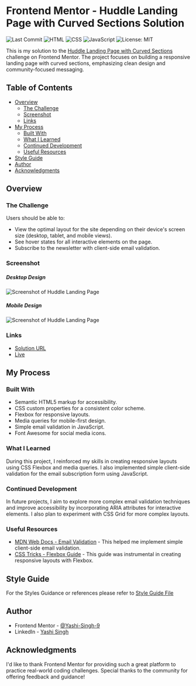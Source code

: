# Frontend Mentor - Huddle Landing Page with Curved Sections Solution

![Last Commit](https://img.shields.io/gitlab/last-commit/Yashi-Singh-9/huddle-landing-page-with-curved-sections)
![HTML](https://img.shields.io/badge/HTML-5-orange)
![CSS](https://img.shields.io/badge/CSS-3-blue)
![JavaScript](https://img.shields.io/badge/JavaScript-ES6-yellow)
![License: MIT](https://img.shields.io/badge/License-MIT-green)

This is my solution to the [Huddle Landing Page with Curved Sections](https://www.frontendmentor.io/challenges/huddle-landing-page-with-curved-sections-5ca5ecd01e82137ec91a50f2) challenge on Frontend Mentor. The project focuses on building a responsive landing page with curved sections, emphasizing clean design and community-focused messaging.

## Table of Contents

- [Overview](#overview)
  - [The Challenge](#the-challenge)
  - [Screenshot](#screenshot)
  - [Links](#links)
- [My Process](#my-process)
  - [Built With](#built-with)
  - [What I Learned](#what-i-learned)
  - [Continued Development](#continued-development)
  - [Useful Resources](#useful-resources)
- [Style Guide](#style-guide)
- [Author](#author)
- [Acknowledgments](#acknowledgments)

## Overview

### The Challenge

Users should be able to:

- View the optimal layout for the site depending on their device's screen size (desktop, tablet, and mobile views).
- See hover states for all interactive elements on the page.
- Subscribe to the newsletter with client-side email validation.

### Screenshot

##### Desktop Design
![Screenshot of Huddle Landing Page](design/desktop-design.jpg)

##### Mobile Design
![Screenshot of Huddle Landing Page](design/mobile-design.jpg)


### Links

- [Solution URL](https://your-solution-url.com)
- [Live](https://huddle-landing-page-with-curved-yashi.netlify.app)

## My Process

### Built With

- Semantic HTML5 markup for accessibility.
- CSS custom properties for a consistent color scheme.
- Flexbox for responsive layouts.
- Media queries for mobile-first design.
- Simple email validation in JavaScript.
- Font Awesome for social media icons.

### What I Learned

During this project, I reinforced my skills in creating responsive layouts using CSS Flexbox and media queries. I also implemented simple client-side validation for the email subscription form using JavaScript.

### Continued Development

In future projects, I aim to explore more complex email validation techniques and improve accessibility by incorporating ARIA attributes for interactive elements. I also plan to experiment with CSS Grid for more complex layouts.

### Useful Resources

- [MDN Web Docs - Email Validation](https://developer.mozilla.org/en-US/docs/Learn/Forms/Form_validation) - This helped me implement simple client-side email validation.
- [CSS Tricks - Flexbox Guide](https://css-tricks.com/snippets/css/a-guide-to-flexbox/) - This guide was instrumental in creating responsive layouts with Flexbox.

## Style Guide

For the Styles Guidance or references please refer to [Style Guide File](style-guide.md)

## Author

- Frontend Mentor - [@Yashi-Singh-9](https://www.frontendmentor.io/profile/Yashi-Singh-9)
- LinkedIn - [Yashi Singh](https://www.linkedin.com/in/yashi-singh-b4143a246)

## Acknowledgments

I'd like to thank Frontend Mentor for providing such a great platform to practice real-world coding challenges. Special thanks to the community for offering feedback and guidance!
